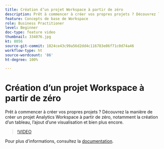 ```yaml
---
title: Création dʼun projet Workspace à partir de zéro
description: Prêt à commencer à créer vos propres projets ? Découvrez la manière de créer un projet Analytics Workspace à partir de zéro, notamment la création dʼun tableau, lʼajout dʼune visualisation et bien plus encore.
feature: Concepts de base de Workspace
role: Business Practitioner
level: Beginner
doc-type: feature video
thumbnail: 334076.jpg
kt: 8056
source-git-commit: 1824ce43c99a56d2dd4c116783e06f71c0d74a46
workflow-type: ht
source-wordcount: '86'
ht-degree: 100%

---
```



# Création dʼun projet Workspace à partir de zéro

Prêt à commencer à créer vos propres projets ? Découvrez la manière de créer un projet Analytics Workspace à partir de zéro, notamment la création dʼun tableau, lʼajout dʼune visualisation et bien plus encore.

>[!VIDEO](https://video.tv.adobe.com/v/334076/?quality=12&learn=on)

Pour plus dʼinformations, consultez la [documentation](https://experienceleague.adobe.com/docs/analytics/analyze/analysis-workspace/home.html?lang=fr).
